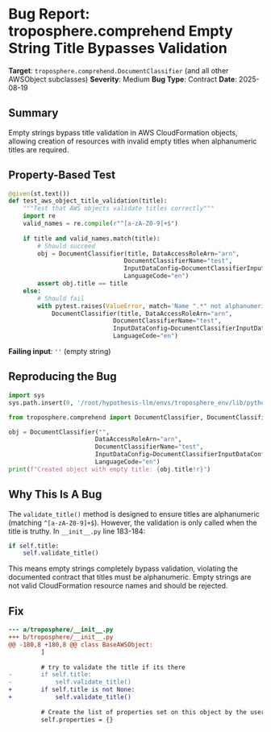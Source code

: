 # Bug Report: troposphere.comprehend Empty String Title Bypasses Validation

**Target**: `troposphere.comprehend.DocumentClassifier` (and all other AWSObject subclasses)
**Severity**: Medium
**Bug Type**: Contract
**Date**: 2025-08-19

## Summary

Empty strings bypass title validation in AWS CloudFormation objects, allowing creation of resources with invalid empty titles when alphanumeric titles are required.

## Property-Based Test

```python
@given(st.text())
def test_aws_object_title_validation(title):
    """Test that AWS objects validate titles correctly"""
    import re
    valid_names = re.compile(r"^[a-zA-Z0-9]+$")
    
    if title and valid_names.match(title):
        # Should succeed
        obj = DocumentClassifier(title, DataAccessRoleArn="arn", 
                                DocumentClassifierName="test",
                                InputDataConfig=DocumentClassifierInputDataConfig(),
                                LanguageCode="en")
        assert obj.title == title
    else:
        # Should fail
        with pytest.raises(ValueError, match='Name ".*" not alphanumeric'):
            DocumentClassifier(title, DataAccessRoleArn="arn",
                             DocumentClassifierName="test", 
                             InputDataConfig=DocumentClassifierInputDataConfig(),
                             LanguageCode="en")
```

**Failing input**: `''` (empty string)

## Reproducing the Bug

```python
import sys
sys.path.insert(0, '/root/hypothesis-llm/envs/troposphere_env/lib/python3.13/site-packages')

from troposphere.comprehend import DocumentClassifier, DocumentClassifierInputDataConfig

obj = DocumentClassifier("", 
                        DataAccessRoleArn="arn",
                        DocumentClassifierName="test",
                        InputDataConfig=DocumentClassifierInputDataConfig(),
                        LanguageCode="en")
print(f"Created object with empty title: {obj.title!r}")
```

## Why This Is A Bug

The `validate_title()` method is designed to ensure titles are alphanumeric (matching `^[a-zA-Z0-9]+$`). However, the validation is only called when the title is truthy. In `__init__.py` line 183-184:

```python
if self.title:
    self.validate_title()
```

This means empty strings completely bypass validation, violating the documented contract that titles must be alphanumeric. Empty strings are not valid CloudFormation resource names and should be rejected.

## Fix

```diff
--- a/troposphere/__init__.py
+++ b/troposphere/__init__.py
@@ -180,8 +180,8 @@ class BaseAWSObject:
         ]
 
         # try to validate the title if its there
-        if self.title:
-            self.validate_title()
+        if self.title is not None:
+            self.validate_title()
 
         # Create the list of properties set on this object by the user
         self.properties = {}
```